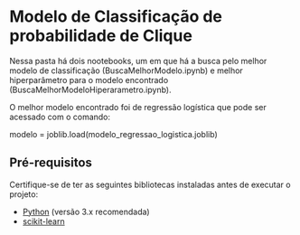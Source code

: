  
# Modelo de Classificação de probabilidade de Clique

Nessa pasta há dois nootebooks, um em que há a busca pelo melhor modelo de classificação (BuscaMelhorModelo.ipynb) e melhor hiperparâmetro para o modelo encontrado (BuscaMelhorModeloHiperarametro.ipynb).

O melhor modelo encontrado foi de regressão logística que pode ser acessado com o comando:

modelo = joblib.load(modelo_regressao_logistica.joblib)

## Pré-requisitos

Certifique-se de ter as seguintes bibliotecas instaladas antes de executar o projeto:

- [Python](https://www.python.org/downloads/) (versão 3.x recomendada)
- [scikit-learn](https://scikit-learn.org/stable/install.html)
